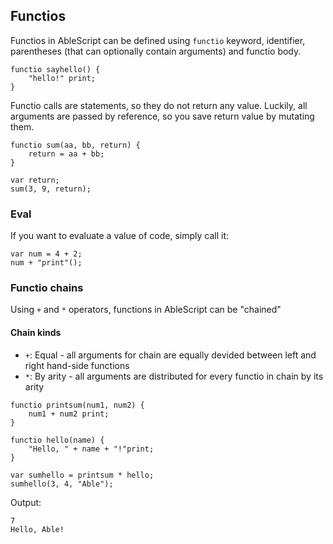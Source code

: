 ## Functios
Functios in AbleScript can be defined using `functio` keyword, identifier, parentheses (that can optionally contain arguments) and functio body.
```ablescript
functio sayhello() {
    "hello!" print;
}
```

Functio calls are statements, so they do not return any value. Luckily, all arguments are passed by reference, so you save return value by mutating them.
```ablescript
functio sum(aa, bb, return) {
    return = aa + bb;
}

var return;
sum(3, 9, return);
```

### Eval
If you want to evaluate a value of code, simply call it:
```ablescript
var num = 4 + 2;
num + "print"();
```

### Functio chains
Using `+` and `*` operators, functions in AbleScript can be "chained"

#### Chain kinds
- `+`: Equal - all arguments for chain are equally devided between left and right hand-side functions
- `*`: By arity - all arguments are distributed for every functio in chain by its arity


```ablescript
functio printsum(num1, num2) {
    num1 + num2 print;
}

functio hello(name) {
    "Hello, " + name + "!"print;
}

var sumhello = printsum * hello;
sumhello(3, 4, "Able");
```

Output:
```
7
Hello, Able!
```
